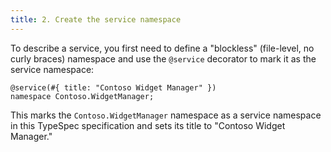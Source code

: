 ```yaml
---
title: 2. Create the service namespace
---
```


To describe a service, you first need to define a "blockless" (file-level, no curly braces) namespace and use the `@service` decorator to mark it as the service namespace:

```typespec
@service(#{ title: "Contoso Widget Manager" })
namespace Contoso.WidgetManager;
```

This marks the `Contoso.WidgetManager` namespace as a service namespace in this TypeSpec specification and sets its title to "Contoso Widget Manager."
